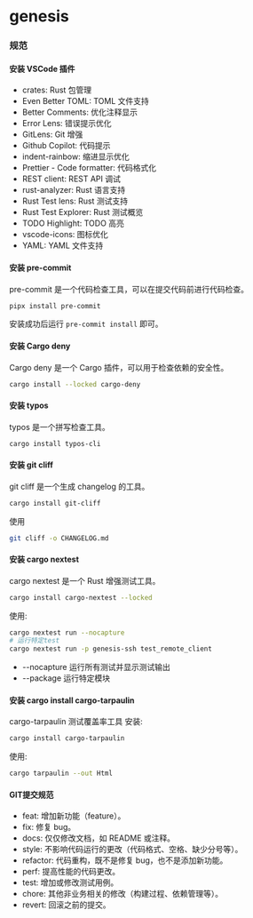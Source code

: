 # genesis

### 规范

#### 安装 VSCode 插件

- crates: Rust 包管理
- Even Better TOML: TOML 文件支持
- Better Comments: 优化注释显示
- Error Lens: 错误提示优化
- GitLens: Git 增强
- Github Copilot: 代码提示
- indent-rainbow: 缩进显示优化
- Prettier - Code formatter: 代码格式化
- REST client: REST API 调试
- rust-analyzer: Rust 语言支持
- Rust Test lens: Rust 测试支持
- Rust Test Explorer: Rust 测试概览
- TODO Highlight: TODO 高亮
- vscode-icons: 图标优化
- YAML: YAML 文件支持

#### 安装 pre-commit

pre-commit 是一个代码检查工具，可以在提交代码前进行代码检查。

```bash
pipx install pre-commit
```

安装成功后运行 `pre-commit install` 即可。

#### 安装 Cargo deny

Cargo deny 是一个 Cargo 插件，可以用于检查依赖的安全性。

```bash
cargo install --locked cargo-deny
```

#### 安装 typos

typos 是一个拼写检查工具。

```bash
cargo install typos-cli
```

#### 安装 git cliff

git cliff 是一个生成 changelog 的工具。

```bash
cargo install git-cliff
```
使用
```bash
git cliff -o CHANGELOG.md
```

#### 安装 cargo nextest

cargo nextest 是一个 Rust 增强测试工具。

```bash
cargo install cargo-nextest --locked
```

使用:
```bash
cargo nextest run --nocapture
# 运行特定test
cargo nextest run -p genesis-ssh test_remote_client
```
- --nocapture 运行所有测试并显示测试输出
- --package 运行特定模块

#### 安装 cargo install cargo-tarpaulin

cargo-tarpaulin 测试覆盖率工具
安装:
```bash
cargo install cargo-tarpaulin
```
使用:
```bash
cargo tarpaulin --out Html
```
#### GIT提交规范
- feat: 增加新功能（feature）。
- fix: 修复 bug。
- docs: 仅仅修改文档，如 README 或注释。
- style: 不影响代码运行的更改（代码格式、空格、缺少分号等）。
- refactor: 代码重构，既不是修复 bug，也不是添加新功能。
- perf: 提高性能的代码更改。
- test: 增加或修改测试用例。
- chore: 其他非业务相关的修改（构建过程、依赖管理等）。
- revert: 回滚之前的提交。
